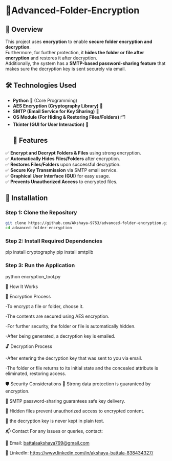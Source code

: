 # 🔐Advanced-Folder-Encryption
## 📌 Overview
This project uses **encryption** to enable **secure folder encryption and decryption**.  
 Furthermore, for further protection, it **hides the folder or file after encryption** and restores it after decryption.  
 Additionally, the system has a **SMTP-based password-sharing feature** that makes sure the decryption key is sent securely via email.
## 🛠️ Technologies Used
- **Python** 🐍 (Core Programming)
- **AES Encryption (Cryptography Library)** 🔐
- **SMTP (Email Service for Key Sharing)** 📧
- **OS Module (For Hiding & Restoring Files/Folders)** 🗂️
- **Tkinter (GUI for User Interaction)** 🎨
  ## 📖 Features
✅ **Encrypt and Decrypt Folders & Files** using strong  encryption.  
✅ **Automatically Hides Files/Folders** after encryption.  
✅ **Restores Files/Folders** upon successful decryption.  
✅ **Secure Key Transmission** via SMTP email service.  
✅ **Graphical User Interface (GUI)** for easy usage.  
✅ **Prevents Unauthorized Access** to encrypted files.
## 🚀 Installation

### **Step 1: Clone the Repository**
```bash
git clone https://github.com/Akshaya-9753/advanced-folder-encryption.git
cd advanced-folder-encryption
```
### **Step 2: Install Required Dependencies**
pip install cryptography
pip install smtplib
### **Step 3: Run the Application**
python encryption_tool.py


🎯 How It Works

🔐 Encryption Process
 
 -To encrypt a file or folder, choose it.
 
 -The contents are secured using AES encryption.
 
 -For further security, the folder or file is automatically hidden.
 
 -After being generated, a decryption key is emailed.

 
 🔓 Decryption Process
 
 -After entering the decryption key that was sent to you via email. 
 
 -The folder or file returns to its initial state and the concealed attribute is eliminated, restoring access.


🛡️ Security Considerations
🔹 Strong data protection is guaranteed by  encryption.

🔹 SMTP password-sharing guarantees safe key delivery.

🔹 Hidden files prevent unauthorized access to encrypted content.


🔹 the decryption key is never kept in plain text.





📬 Contact
For any issues or queries, contact:

📧 Email: battalaakshaya799@gmail.com


🔗 LinkedIn: https://www.linkedin.com/in/akshaya-battala-838434327/
